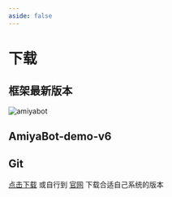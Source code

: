 ```yaml
---
aside: false
---
```


<script setup>
import download from './components/download.vue'
</script>

# 下载

## 框架最新版本

![amiyabot](https://img.shields.io/pypi/v/amiyabot)

## AmiyaBot-demo-v6

<download version="master" text="正式版" />

## Git

[点击下载](https://objects.githubusercontent.com/github-production-release-asset-2e65be/23216272/2c9b0433-013d-483f-8c1c-256e88ec86f3?X-Amz-Algorithm=AWS4-HMAC-SHA256&X-Amz-Credential=AKIAIWNJYAX4CSVEH53A%2F20220922%2Fus-east-1%2Fs3%2Faws4_request&X-Amz-Date=20220922T110228Z&X-Amz-Expires=300&X-Amz-Signature=366b23a99d9d870adc84fcfa3b7bbbebdff6484446b49a76922930f32a603102&X-Amz-SignedHeaders=host&actor_id=34387011&key_id=0&repo_id=23216272&response-content-disposition=attachment%3B%20filename%3DGit-2.37.3-64-bit.exe&response-content-type=application%2Foctet-stream)
或自行到 [官网](http://gitforwindows.org/) 下载合适自己系统的版本
